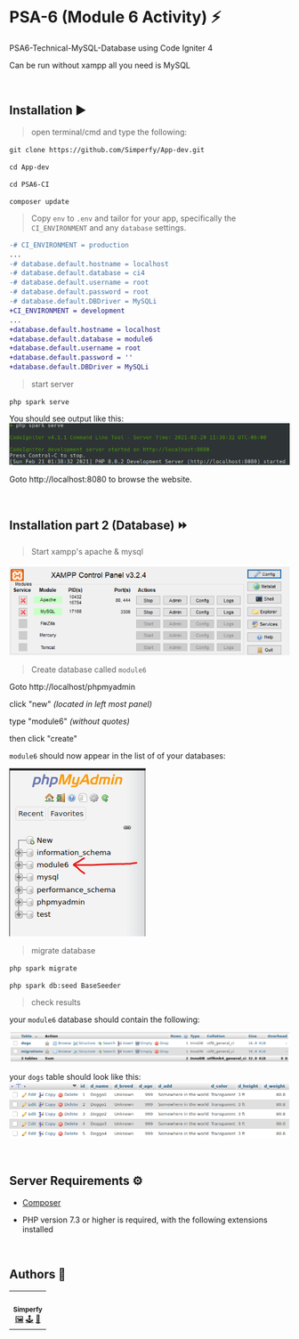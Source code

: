 # PSA-6 (Module 6 Activity) ⚡️
PSA6-Technical-MySQL-Database using Code Igniter 4

Can be run without xampp all you need is MySQL

<br>

## Installation ▶️

> open terminal/cmd and type the following:

`git clone https://github.com/Simperfy/App-dev.git`

`cd App-dev`

`cd PSA6-CI`

`composer update`

> Copy `env` to `.env` and tailor for your app, specifically the `CI_ENVIRONMENT` and any `database` settings.

```diff
-# CI_ENVIRONMENT = production
...
-# database.default.hostname = localhost
-# database.default.database = ci4
-# database.default.username = root
-# database.default.password = root
-# database.default.DBDriver = MySQLi
+CI_ENVIRONMENT = development
...
+database.default.hostname = localhost
+database.default.database = module6
+database.default.username = root
+database.default.password = ''
+database.default.DBDriver = MySQLi
```

> start server

`php spark serve`

You should see output like this:
![php spark serve output](docs/img/serve.png)

Goto http://localhost:8080 to browse the website.

<br>

## Installation part 2 (Database) ⏩
> Start xampp's apache & mysql

![xampp output](docs/img/xampp.png)

> Create database called `module6`

Goto http://localhost/phpmyadmin

click "new" *(located in left most panel)*

type "module6" *(without quotes)*

then click "create"

`module6` should now appear in the list of of your databases:

![phpmyadmin output](docs/img/phpmyadmin.png)

> migrate database

`php spark migrate`

`php spark db:seed BaseSeeder`

> check results

your `module6` database should contain the following:

![module6 database output](docs/img/module6.png)

your `dogs` table should look like this:
![dogs table output](docs/img/dogs_table.png)

<br>

## Server Requirements ⚙️

- [Composer](https://getcomposer.org/)

- PHP version 7.3 or higher is required, with the following extensions installed

<br>

## Authors 🏅

<table>
  <tr>
      <td align="center">
          <a href="https://github.com/Simperfy">
              <img src="https://github.com/Simperfy.png?size=100" width="100px;" alt=""/>
              <br/>
              <sub>
                  <b>Simperfy</b>
              </sub>
          </a>
          <br/>
          <a href="#" title="Frontend">🖼️</a>
          <a href="#" title="Backend">🕹</a>
          <a href="#" title="Documentation">📖</a>
      </td>
  </tr>
</table>